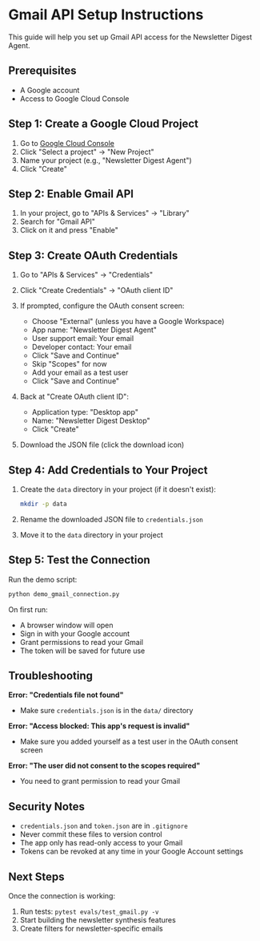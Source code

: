 # Gmail API Setup Instructions

This guide will help you set up Gmail API access for the Newsletter Digest Agent.

## Prerequisites

- A Google account
- Access to Google Cloud Console

## Step 1: Create a Google Cloud Project

1. Go to [Google Cloud Console](https://console.cloud.google.com/)
2. Click "Select a project" → "New Project"
3. Name your project (e.g., "Newsletter Digest Agent")
4. Click "Create"

## Step 2: Enable Gmail API

1. In your project, go to "APIs & Services" → "Library"
2. Search for "Gmail API"
3. Click on it and press "Enable"

## Step 3: Create OAuth Credentials

1. Go to "APIs & Services" → "Credentials"
2. Click "Create Credentials" → "OAuth client ID"
3. If prompted, configure the OAuth consent screen:
   - Choose "External" (unless you have a Google Workspace)
   - App name: "Newsletter Digest Agent"
   - User support email: Your email
   - Developer contact: Your email
   - Click "Save and Continue"
   - Skip "Scopes" for now
   - Add your email as a test user
   - Click "Save and Continue"

4. Back at "Create OAuth client ID":
   - Application type: "Desktop app"
   - Name: "Newsletter Digest Desktop"
   - Click "Create"

5. Download the JSON file (click the download icon)

## Step 4: Add Credentials to Your Project

1. Create the `data` directory in your project (if it doesn't exist):
   ```bash
   mkdir -p data
   ```

2. Rename the downloaded JSON file to `credentials.json`

3. Move it to the `data` directory in your project

## Step 5: Test the Connection

Run the demo script:

```bash
python demo_gmail_connection.py
```

On first run:
- A browser window will open
- Sign in with your Google account
- Grant permissions to read your Gmail
- The token will be saved for future use

## Troubleshooting

**Error: "Credentials file not found"**
- Make sure `credentials.json` is in the `data/` directory

**Error: "Access blocked: This app's request is invalid"**
- Make sure you added yourself as a test user in the OAuth consent screen

**Error: "The user did not consent to the scopes required"**
- You need to grant permission to read your Gmail

## Security Notes

- `credentials.json` and `token.json` are in `.gitignore`
- Never commit these files to version control
- The app only has read-only access to your Gmail
- Tokens can be revoked at any time in your Google Account settings

## Next Steps

Once the connection is working:
1. Run tests: `pytest evals/test_gmail.py -v`
2. Start building the newsletter synthesis features
3. Create filters for newsletter-specific emails
